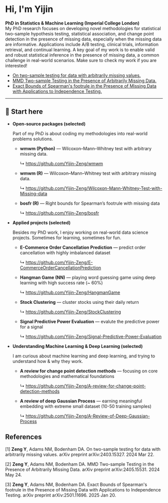 # Hi, I'm Yijin

**PhD in Statistics & Machine Learning (Imperial College London)**  
My PhD research focuses on developing novel methodologies for statistical two-sample hypothesis testing, statistical association, and change point detection in the presence of missing data, especially when the missing data are informative. Applications include A/B testing, clinical trials, information retrieval, and continual learning. A key goal of my work is to enable valid and robust statistical inference in the presence of missing data, a common challenge in real-world scenarios. Make sure to check my work if you are interested!

- [On two-sample testing for data with arbitrarily missing values.](https://arxiv.org/abs/2403.15327)
- [MMD Two-sample Testing in the Presence of Arbitrarily Missing Data.](https://arxiv.org/abs/2405.15531)
- [Exact Bounds of Spearman's footrule in the Presence of Missing Data with Applications to Independence Testing.](https://arxiv.org/abs/2501.11696)

---

## 🔗 Start here

- **Open-source packages (selected)**
  
  Part of my PhD is about coding my methodologies into real-world problems solutions.
  
  - **wmwm (Python)** — Wilcoxon–Mann–Whitney test with arbitrary missing data.
    
    ↳ <https://github.com/Yijin-Zeng/wmwm>
    
  - **wmwm (R)** — Wilcoxon–Mann–Whitney test with arbitrary missing data.
    
    ↳ <https://github.com/Yijin-Zeng/Wilcoxon-Mann-Whitney-Test-with-Missing-data>
    
  - **bosfr (R)** — Right bounds for Spearman’s footrule with missing data
    
    ↳ <https://github.com/Yijin-Zeng/bosfr>

- **Applied projects (selected)**
  
  Besides my PhD work, I enjoy working on real-world data science projects. Sometimes for learning, sometimes for fun.
  
  - **E-Commerce Order Cancellation Prediction** — predict order cancellation with highly imbalanced dataset
    
    ↳ <https://github.com/Yijin-Zeng/E-CommerceOrderCancellationPrediction>
    
  - **Hangman Game (NN)** — playing word guessing game using deep learning with high success rate (~ 60%)
     
    ↳ <https://github.com/Yijin-Zeng/HangmanGame>
    
  - **Stock Clustering** — cluster stocks using their daily return
    
    ↳ <https://github.com/Yijin-Zeng/StockClustering>
    
  - **Signal Predictive Power Evaluation** — evalute the predictive power for a signal
    
    ↳ <https://github.com/Yijin-Zeng/Signal-Predictive-Power-Evaluation>

- **Understanding Machine Learning & Deep Learning (selected)**
  
  I am curious about machine learning and deep learning, and trying to understand how & why they work.
  
  - **A review for change point detection methods** — focusing on core methodologies and mathematical foundations
    
    ↳ <https://github.com/Yijin-Zeng/A-review-for-change-point-detection-methods>
  
  - **A review of deep Gaussian Process** — earning meaningful embedding with extreme small dataset (10-50 training samples)
    
    ↳ <https://github.com/Yijin-Zeng/A-Review-of-Deep-Gaussian-Process>

## References
[1] **Zeng Y**, Adams NM, Bodenham DA. On two-sample testing for data with arbitrarily missing values. arXiv preprint arXiv:2403.15327. 2024 Mar 22.

[2] **Zeng Y**, Adams NM, Bodenham DA. MMD Two-sample Testing in the Presence of Arbitrarily Missing Data. arXiv preprint arXiv:2405.15531. 2024 May 24.

[3] **Zeng Y**, Adams NM, Bodenham DA. Exact Bounds of Spearman's footrule in the Presence of Missing Data with Applications to Independence Testing. arXiv preprint arXiv:2501.11696. 2025 Jan 20.
